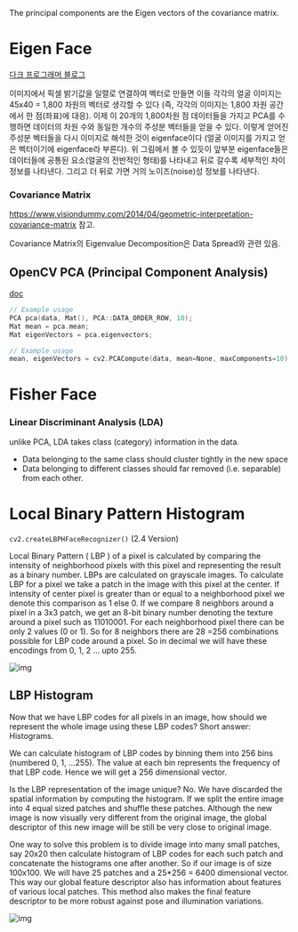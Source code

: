 The principal components are the Eigen vectors of the covariance matrix.

# Eigen Face

[다크 프로그래머 블로그](https://darkpgmr.tistory.com/110)

이미지에서 픽셀 밝기값을 일렬로 연결하여 벡터로 만들면 이들 각각의 얼굴 이미지는 45x40 = 1,800 차원의 벡터로 생각할 수 있다 (즉, 각각의 이미지는 1,800 차원 공간에서 한 점(좌표)에 대응).
이제 이 20개의 1,800차원 점 데이터들을 가지고 PCA를 수행하면 데이터의 차원 수와 동일한 개수의 주성분 벡터들을 얻을 수 있다. 이렇게 얻어진 주성분 벡터들을 다시 이미지로 해석한 것이 eigenface이다 (얼굴 이미지를 가지고 얻은 벡터이기에 eigenface라 부른다).  위 그림에서 볼 수 있듯이 앞부분 eigenface들은 데이터들에 공통된 요소(얼굴의 전반적인 형태)를 나타내고 뒤로 갈수록 세부적인 차이 정보를 나타낸다. 그리고 더 뒤로 가면 거의 노이즈(noise)성 정보를 나타낸다.

### Covariance Matrix

https://www.visiondummy.com/2014/04/geometric-interpretation-covariance-matrix 참고.

Covariance Matrix의 Eigenvalue Decomposition은 Data Spread와 관련 있음.

## OpenCV PCA (Principal Component Analysis)

[doc](https://docs.opencv.org/3.4/d3/d8d/classcv_1_1PCA.html)

```cpp
// Example usage
PCA pca(data, Mat(), PCA::DATA_ORDER_ROW, 10); 
Mat mean = pca.mean; 
Mat eigenVectors = pca.eigenvectors;

// Example usage
mean, eigenVectors = cv2.PCACompute(data, mean=None, maxComponents=10)
```

# Fisher Face

### Linear Discriminant Analysis (LDA)

unlike PCA, LDA takes class (category) information in the data.

- Data belonging to the same class should cluster tightly in the new space
- Data belonging to different classes should far removed (i.e. separable) from each other.

# Local Binary Pattern Histogram

`cv2.createLBPHFaceRecognizer()` (2.4 Version)

Local Binary Pattern ( LBP ) of a pixel is calculated by comparing the intensity of neighborhood pixels with this pixel and representing the result as a binary number. LBPs are calculated on grayscale images. To calculate LBP for a pixel we take a patch in the image with this pixel at the center. If intensity of center pixel is greater than or equal to a neighborhood pixel we denote this comparison as 1 else 0. If we compare 8 neighbors around a pixel in a 3x3 patch, we get an 8-bit binary number denoting the texture around a pixel such as 11010001. For each neighborhood pixel there can be only 2 values (0 or 1). So for 8 neighbors there are  28 =256 combinations possible for LBP code around a pixel. So in decimal we will have these encodings from 0, 1, 2 … upto 255.

![img](https://learnopencv.com/wp-content/uploads/2018/01/opcv4face-w7-m5-thresholdImage.png)

## LBP Histogram

Now that we have LBP codes for all pixels in an image, how should we represent the whole image using these LBP codes? Short answer: Histograms.

We can calculate histogram of LBP codes by binning them into 256 bins (numbered 0, 1, ...255). The value at each bin represents the frequency of that LBP code. Hence we will get a 256 dimensional vector.

Is the LBP representation of the image unique? No. We have discarded the spatial information by computing the histogram. If we split the entire image into 4 equal sized patches and shuffle these patches. Although the new image is now visually very different from the original image, the global descriptor of this new image will be still be very close to original image.

One way to solve this problem is to divide image into many small patches, say 20x20 then calculate histogram of LBP codes for each such patch and concatenate the histograms one after another. So if our image is of size 100x100. We will have 25 patches and a 25*256 = 6400 dimensional vector. This way our global feature descriptor also has information about features of various local patches. This method also makes the final feature descriptor to be more robust against pose and illumination variations.

![img](https://learnopencv.com/wp-content/uploads/2018/01/opcv4face-w7-m5-FeatureHistogramFaceImage.jpg)